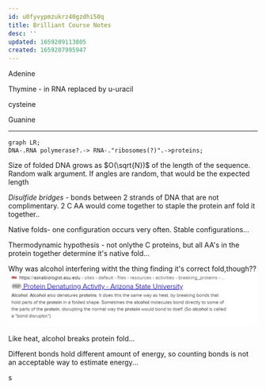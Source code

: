 ```yaml
---
id: u0fyvypmzukrz40gzdhi50q
title: Brilliant Course Notes
desc: ''
updated: 1659209113805
created: 1659207995947
---
```




Adenine

Thymine - in RNA replaced by u-uracil

cysteine

Guanine

----

```mermaid
graph LR;
DNA-.RNA polymerase?.-> RNA-."ribosomes(?)".->proteins;
```


Size of folded DNA grows as $O(\sqrt{N})$ of the length of the sequence. Random walk argument. If angles are random, that would be the expected length

*Disulfide bridges* - bonds between 2 strands of DNA that are not complimentary.
2 C AA would come together to staple the protein anf fold it together..


Native folds- one configuration occurs very often. Stable configurations...



Thermodynamic hypothesis - not onlythe C proteins, but all AA's in the protein together determine it's native fold...

Why was alcohol interfering witht the thing finding it's correct fold,though??![](/assets/images/2022-07-30-21-23-18.png)

Like heat, alcohol breaks protein fold...


Different bonds hold different amount of energy, so counting bonds is not an acceptable way to estimate energy...

s